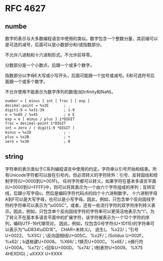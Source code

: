 # RFC 4627

## numbe

数字的表示与大多数编程语言中使用的类似。数字包含一个整数分量，其前缀可以是可选的减号，后面可以是小数部分和/或指数部分。

不允许八进制和十六进制形式。不允许前导零。

分数部分是一个小数点，后跟一个或多个数字。

指数部分以字母E大写或小写开头，后面可能跟一个加号或减号。E和可选符号后面跟一个或多个数字。

不允许使用不能表示为数字序列的数值(如Infinity和NaN)。

```txt
number = [ minus ] int [ frac ] [ exp ]
decimal-point = %x2E       ; .
digit1-9 = %x31-39         ; 1-9
e = %x65 / %x45            ; e E
exp = e [ minus / plus ] 1*DIGIT
frac = decimal-point 1*DIGIT
int = zero / ( digit1-9 *DIGIT )
minus = %x2D               ; -
plus = %x2B                ; +
zero = %x30                ; 0
```



## string

字符串的表示类似于C系列编程语言中使用的约定。字符串以引号开始和结束。所有Unicode字符都可以放在引号内，但必须转义的字符除外：引号、反转固线和控制字符(U+0000到U+001F)。
任何字符都可以转义。如果字符在基本多语言平面(U+0000到U+FFFF)中，则可以将其表示为一个由六个字符组成的序列：反转实线，后跟小写字母u，然后是编码字符代码点的四个十六进制数字。
十六进制字母A到F可以是大写字母，也可以是小写字母。因此，例如，只包含单个反向固线字符的字符串可以表示为“\u005C”。或者，还有一些流行字符的双字符序列转义表示。因此，例如，只包含单个反向固线字符的字符串可以更简洁地表示为“\\”。为了转义不在基本多语言平面中的扩展字符，该字符被表示为一个12个字符的序列，编码UTF-16代理项对。
因此，例如，仅包含G号字符(U+1D11E)的字符串可以表示为“\uD834\uDD1E”。
CHAR=未转义/。
逃生(。
%x22/；“引号U+0022。
%X5C/；\反向固相线U+005C。
%x2F/；/Solidus U+002F。
%x62/；b退格键U+0008。
%X66/；f换页U+000C。
%x6E/；n换行符U+000A。
%x72/；r回车U+000D。
%x74/；t制表符U+0009。
%X75 4HEXDIG)；uXXXX U+XXXX


